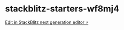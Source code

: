 # stackblitz-starters-wf8mj4

[Edit in StackBlitz next generation editor ⚡️](https://stackblitz.com/~/github.com/jeanwick/stackblitz-starters-wf8mj4)